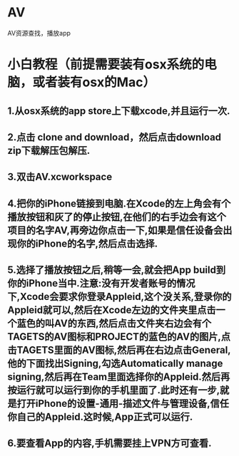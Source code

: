 # AV
AV资源查找，播放app

# 小白教程（前提需要装有osx系统的电脑，或者装有osx的Mac）
## 1.从osx系统的app store上下载xcode,并且运行一次.
## 2.点击 clone and download，然后点击download zip下载解压包解压.
## 3.双击AV.xcworkspace
## 4.把你的iPhone链接到电脑.在Xcode的左上角会有个播放按钮和灰了的停止按钮,在他们的右手边会有这个项目的名字AV,再旁边你点击一下,如果是信任设备会出现你的iPhone的名字,然后点击选择.
## 5.选择了播放按钮之后,稍等一会,就会把App build到你的iPhone当中.注意:没有开发者账号的情况下,Xcode会要求你登录Appleid,这个没关系,登录你的Appleid就可以,然后在Xcode左边的文件夹里点击一个蓝色的叫AV的东西,然后点击文件夹右边会有个TAGETS的AV图标和PROJECT的蓝色的AV的图片,点击TAGETS里面的AV图标,然后再在右边点击General,他的下面找出Signing,勾选Automatically manage signing,然后再在Team里面选择你的Appleid.然后再按运行就可以运行到你的手机里面了.此时还有一步,就是打开iPhone的设置-通用-描述文件与管理设备,信任你自己的Appleid.这时候,App正式可以运行.
## 6.要查看App的内容,手机需要挂上VPN方可查看.
